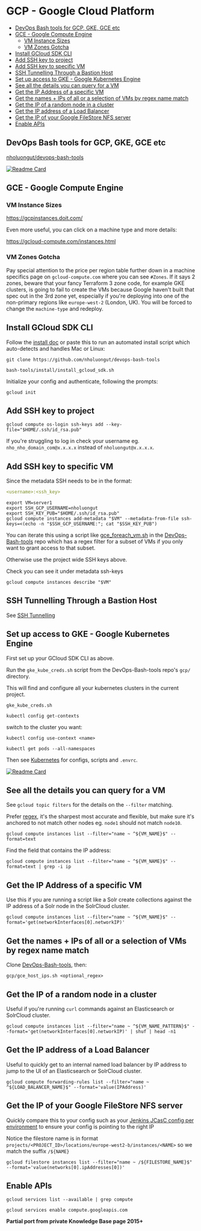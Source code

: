 # GCP - Google Cloud Platform

<!-- INDEX_START -->

- [DevOps Bash tools for GCP, GKE, GCE etc](#devops-bash-tools-for-gcp-gke-gce-etc)
- [GCE - Google Compute Engine](#gce---google-compute-engine)
  - [VM Instance Sizes](#vm-instance-sizes)
  - [VM Zones Gotcha](#vm-zones-gotcha)
- [Install GCloud SDK CLI](#install-gcloud-sdk-cli)
- [Add SSH key to project](#add-ssh-key-to-project)
- [Add SSH key to specific VM](#add-ssh-key-to-specific-vm)
- [SSH Tunnelling Through a Bastion Host](#ssh-tunnelling-through-a-bastion-host)
- [Set up access to GKE - Google Kubernetes Engine](#set-up-access-to-gke---google-kubernetes-engine)
- [See all the details you can query for a VM](#see-all-the-details-you-can-query-for-a-vm)
- [Get the IP Address of a specific VM](#get-the-ip-address-of-a-specific-vm)
- [Get the names + IPs of all or a selection of VMs by regex name match](#get-the-names--ips-of-all-or-a-selection-of-vms-by-regex-name-match)
- [Get the IP of a random node in a cluster](#get-the-ip-of-a-random-node-in-a-cluster)
- [Get the IP address of a Load Balancer](#get-the-ip-address-of-a-load-balancer)
- [Get the IP of your Google FileStore NFS server](#get-the-ip-of-your-google-filestore-nfs-server)
- [Enable APIs](#enable-apis)

<!-- INDEX_END -->

## DevOps Bash tools for GCP, GKE, GCE etc

[nholuongut/devops-bash-tools](https://github.com/nholuongut/devops-bash-tools)

[![Readme Card](https://github-readme-stats.vercel.app/api/pin/?username=nholuongut&repo=DevOps-Bash-tools&theme=ambient_gradient&description_lines_count=3)](https://github.com/nholuongut/devops-bash-tools)

## GCE - Google Compute Engine

### VM Instance Sizes

<https://gcpinstances.doit.com/>

Even more useful, you can click on a machine type and more details:

<https://gcloud-compute.com/instances.html>

### VM Zones Gotcha

Pay special attention to the price per region table further down in a machine specifics page on `gcloud-compute.com` where you can see
`#Zones`. If it says 2 zones, beware that your fancy Terraform 3 zone code, for example GKE clusters, is going to
fail to create the VMs because Google haven't built that spec out in the 3rd zone yet, especially if you're
deploying into one of the non-primary regions like `europe-west-2` (London, UK). You will be forced to change the
`machine-type` and redeploy.

## Install GCloud SDK CLI

Follow the [install doc](https://cloud.google.com/sdk/docs/install) or paste this to run an automated install script
which auto-detects and handles Mac or Linux:

```shell
git clone https://github.com/nholuongut/devops-bash-tools
```

```shell
bash-tools/install/install_gcloud_sdk.sh
```

Initialize your config and authenticate, following the prompts:

```shell
gcloud init
```

## Add SSH key to project

```shell
gcloud compute os-login ssh-keys add --key-file="$HOME/.ssh/id_rsa.pub"
```

If you're struggling to log in check your username eg. `nho_nho_domain_com@x.x.x.x` instead of `nholuongut@x.x.x.x`.

## Add SSH key to specific VM

Since the metadata SSH needs to be in the format:

```yaml
<username>:<ssh_key>
```

```shell
export VM=server1
export SSH_GCP_USERNAME=nholuongut
export SSH_KEY_PUB="$HOME/.ssh/id_rsa.pub"
gcloud compute instances add-metadata "$VM" --metadata-from-file ssh-keys=<(echo -n "$SSH_GCP_USERNAME:"; cat "$SSH_KEY_PUB")
```

You can iterate this using a script like [gce_foreach_vm.sh](https://github.com/nholuongut/devops-bash-tools/blob/master/gcp/gce_foreach_vm.sh)
in the [DevOps-Bash-tools](https://github.com/nholuongut/devops-bash-tools) repo which has a regex filter for a subset
of VMs if you only want to grant access to that subset.

Otherwise use the project wide SSH keys above.

Check you can see it under metadata ssh-keys

```shell
gcloud compute instances describe "$VM"
```

## SSH Tunnelling Through a Bastion Host

See [SSH Tunnelling](ssh-tunnelling.md#gcp)

## Set up access to GKE - Google Kubernetes Engine

First set up your GCloud SDK CLI as above.

Run the `gke_kube_creds.sh` script from the DevOps-Bash-tools repo's `gcp/` directory.

This will find and configure all your kubernetes clusters in the current project.

```shell
gke_kube_creds.sh
```

```shell
kubectl config get-contexts
```

switch to the cluster you want:

```shell
kubectl config use-context <name>
```

```shell
kubectl get pods --all-namespaces
```

Then see [Kubernetes](kubernetes.md) for configs, scripts and `.envrc`.

[![Readme Card](https://github-readme-stats.vercel.app/api/pin/?username=nholuongut&repo=Kubernetes-configs&theme=ambient_gradient&description_lines_count=3)](https://github.com/nholuongut/kubernetes-configs)

## See all the details you can query for a VM

See `gcloud topic filters` for the details on the `--filter` matching.

Prefer [regex](regex.md), it's the sharpest most accurate and flexible, but make sure it's anchored to not match other
nodes eg. `node1` should not match `node10`.

```shell
gcloud compute instances list --filter="name ~ ^${VM_NAME}$" --format=text
```

Find the field that contains the IP address:

```shell
gcloud compute instances list --filter="name ~ ^${VM_NAME}$" --format=text | grep -i ip
```

## Get the IP Address of a specific VM

Use this if you are running a script like a Solr create collections against the IP address of a Solr node in the SolrCloud cluster.

```shell
gcloud compute instances list --filter="name ~ ^${VM_NAME}$" --format='get(networkInterfaces[0].networkIP)'
```

## Get the names + IPs of all or a selection of VMs by regex name match

Clone [DevOps-Bash-tools](devops-bash-tools.md), then:

```shell
gcp/gce_host_ips.sh <optional_regex>
```

## Get the IP of a random node in a cluster

Useful if you're running `curl` commands against an Elasticsearch or SolrCloud cluster.

```shell
gcloud compute instances list --filter="name ~ ^${VM_NAME_PATTERN}$" --format='get(networkInterfaces[0].networkIP)' | shuf | head -n1
```

## Get the IP address of a Load Balancer

Useful to quickly get to an internal named load balancer by IP address to jump to the UI of an Elasticsearch or SolrCloud cluster.

```shell
gcloud compute forwarding-rules list --filter="name ~ ^${LOAD_BALANCER_NAME}$" --format='value(IPAddress)'
```

## Get the IP of your Google FileStore NFS server

Quickly compare this to your config such as your
[Jenkins JCasC config per environment](https://github.com/nholuongut/kubernetes-configs/blob/54ad50efc573f7a69b36be1bd504d0e214fa73b5/jenkins/overlay/jcasc-cm.patch.yaml#L113)
to ensure your config is pointing to the right IP

Notice the filestore name is in format `projects/<PROJECT_ID>/locations/europe-west2-b/instances/<NAME>` so we match the suffix `/${NAME}`

```shell
gcloud filestore instances list --filter="name ~ /${FILESTORE_NAME}$" --format='value(networks[0].ipAddresses[0])'
```

## Enable APIs

```shell
gcloud services list --available | grep compute
```

```shell
gcloud services enable compute.googleapis.com
```

**Partial port from private Knowledge Base page 2015+**
